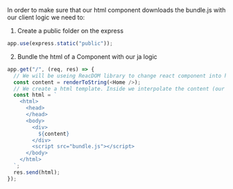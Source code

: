 In order to make sure that our html component downloads the bundle.js with our client logic we need to:

1. Create a public folder on the express

```javascript
app.use(express.static("public"));
```

2. Bundle the html of a Component with our ja logic

```javascript
app.get("/", (req, res) => {
  // We will be useing ReacDOM library to change react component into html. We will need however to use webpack to translate it
  const content = renderToString(<Home />);
  // We create a html template. Inside we interpolate the content (our react code) and add a js bundle on the bottom with all js.
  const html = `
    <html>
      <head>
      </head>
      <body>
        <div>
          ${content}
        </div>
        <script src="bundle.js"></script>
      </body>
    </html>
  `;
  res.send(html);
});
```
